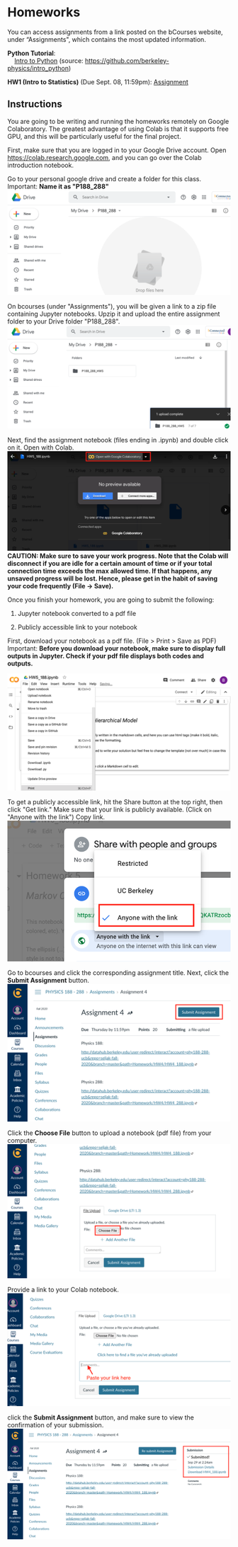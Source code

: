 Homeworks 
=========

You can access assignments from a link posted on the bCourses website, under “Assignments",
which contains the most updated information. 

**Python Tutorial**: 
<br> &nbsp; &nbsp; [Intro to Python](http://datahub.berkeley.edu/user-redirect/interact?account=phy188-288-ucb&repo=seljak-fall-2020&branch=master&path=Homework/PythonTutorial/IntrotoPython.ipynb) (source:  https://github.com/berkeley-physics/intro_python)


**HW1 (Intro to Statistics)** (Due Sept. 08, 11:59pm): [Assignment](https://drive.google.com/file/d/1JKahNkfw-0wpy2FweJl9H9CcQtEwac54/view?usp=sharing)


<!-- - **HW1 (Intro to Statistics)** (Due Sept. 09, 11:59pm): 
 <br> &nbsp; &nbsp; [Physics 188](http://datahub.berkeley.edu/user-redirect/interact?account=phy188-288-ucb&repo=seljak-fall-2020&branch=master&path=Homework/HW1/HW1_188.ipynb)/    [Physics 288](http://datahub.berkeley.edu/user-redirect/interact?account=phy188-288-ucb&repo=seljak-fall-2020&branch=master&path=Homework/HW1/HW1_288.ipynb)/    [Solution](http://datahub.berkeley.edu/user-redirect/interact?account=phy188-288-ucb&repo=seljak-fall-2020&branch=master&path=Homework/HW1/HW1_solution.ipynb
)
 
<!-- - **HW2 (Intro to Data Analysis, Dimensionality Reduction, and Clustering):** (Due Sept. 16, 11:59pm): 
 <br> &nbsp; &nbsp; [Physics 188](http://datahub.berkeley.edu/user-redirect/interact?account=phy188-288-ucb&repo=seljak-fall-2020&branch=master&path=Homework/HW2/HW2_188.ipynb)/    [Physics 288](http://datahub.berkeley.edu/user-redirect/interact?account=phy188-288-ucb&repo=seljak-fall-2020&branch=master&path=Homework/HW2/HW2_288.ipynb)/    [Solution](http://datahub.berkeley.edu/user-redirect/interact?account=phy188-288-ucb&repo=seljak-fall-2020&branch=master&path=Homework/HW2/HW2-solution.ipynb)
 
<!-- - **HW3 (Linear Algebra - Gaussian Elimination, SVD, Polynomial Regression, PCA, KNN, and Data Modeling)** (Due Sept. 23, 11:59pm): 
 <br> &nbsp; &nbsp; [Physics 188](http://datahub.berkeley.edu/user-redirect/interact?account=phy188-288-ucb&repo=seljak-fall-2020&branch=master&path=Homework/HW3/HW3_188.ipynb)/    [Physics 288](http://datahub.berkeley.edu/user-redirect/interact?account=phy188-288-ucb&repo=seljak-fall-2020&branch=master&path=Homework/HW3/HW3_288.ipynb)/    [Solution](http://datahub.berkeley.edu/user-redirect/interact?account=phy188-288-ucb&repo=seljak-fall-2020&branch=master&path=Homework/HW3/HW3-solution.ipynb)
 
<!-- - **HW4 (Fisher Information Matrix & Independent Component Analysis)** (Due Sept. 30, 11:59pm): 
 <br> &nbsp; &nbsp; [Physics 188](http://datahub.berkeley.edu/user-redirect/interact?account=phy188-288-ucb&repo=seljak-fall-2020&branch=master&path=Homework/HW4/HW4_188.ipynb)/    [Physics 288](http://datahub.berkeley.edu/user-redirect/interact?account=phy188-288-ucb&repo=seljak-fall-2020&branch=master&path=Homework/HW4/HW4_288.ipynb)/    [Solution](http://datahub.berkeley.edu/user-redirect/interact?account=phy188-288-ucb&repo=seljak-fall-2020&branch=master&path=Homework/HW4/HW4_solution.ipynb)

<!-- - **Project1-Part1 (Planck analysis - Linear Algebra & Optimization)** (Due Oct. 9, 11:59pm): 
 <br> &nbsp; &nbsp; [Physics 188](http://datahub.berkeley.edu/user-redirect/interact?account=phy188-288-ucb&repo=seljak-fall-2020&branch=master&path=Homework/Project1_part1/Project1_part1_188.ipynb)/    [Physics 288](http://datahub.berkeley.edu/user-redirect/interact?account=phy188-288-ucb&repo=seljak-fall-2020&branch=master&path=Homework/Project1_part1/Project1_part1_288.ipynb)/    [Solution](http://datahub.berkeley.edu/user-redirect/interact?account=phy188-288-ucb&repo=seljak-fall-2020&branch=master&path=Homework/Project1_part1/Project1_p1_solution.ipynb)
 
<!--10/9/2020: Problem 2 in this project is now slightly modified. If you already started working on it, You should take your codes from the old link and re-run them in the new link. 

<!-- - **Project1-Part2 (Planck analysis II + Supernovae Project)** (Due Oct. 16, 11:59pm): 
 <br> &nbsp; &nbsp; [NEW LINK - 188](http://datahub.berkeley.edu/user-redirect/interact?account=phy188-288-ucb&repo=seljak-fall-2020&branch=master&path=Homework/Project1_part2_revised/Project1_p2_188.ipynb)/    [NEW LINK - 288](http://datahub.berkeley.edu/user-redirect/interact?account=phy188-288-ucb&repo=seljak-fall-2020&branch=master&path=Homework/Project1_part2_revised/Project1_p2_288.ipynb)/    [Solution](http://datahub.berkeley.edu/user-redirect/interact?account=phy188-288-ucb&repo=seljak-fall-2020&branch=master&path=Homework/Project1_part2_revised/Project1_p2-solution.ipynb)
 <br> &nbsp; &nbsp; [OLD LINK - 188](http://datahub.berkeley.edu/user-redirect/interact?account=phy188-288-ucb&repo=seljak-fall-2020&branch=master&path=Homework/Project1_part2/Project1_p2_188.ipynb)/    [OLD LINK - 288](http://datahub.berkeley.edu/user-redirect/interact?account=phy188-288-ucb&repo=seljak-fall-2020&branch=master&path=Homework/Project1_part2/Project1_p2_288.ipynb)
 
<!--Links to HW5 and all future assignments will be available only on bcourses (under "Assignments")
 
<!-- - HW1 (due Sept 4, 11:59pm): [Undergraduate_level](http://datahub.berkeley.edu/user-redirect/interact?account=phy151-ucb&repo=seljak-phy151-fall-2018&branch=master&path=Homework/HW1/HW1_U.ipynb)/    [Graduate_level](http://datahub.berkeley.edu/user-redirect/interact?account=phy151-ucb&repo=seljak-phy151-fall-2018&branch=master&path=Homework/HW1/HW1_G.ipynb)
 - HW2 (due Sept 10, 11:59pm): [Undergraduate_level](http://datahub.berkeley.edu/user-redirect/interact?account=phy151-ucb&repo=seljak-phy151-fall-2018&branch=master&path=Homework/HW2/HW2_U.ipynb)/    [Graduate_level](http://datahub.berkeley.edu/user-redirect/interact?account=phy151-ucb&repo=seljak-phy151-fall-2018&branch=master&path=Homework/HW2/HW2_G.ipynb) 
 - HW3 (due Sept 17, 11:59pm): [Undergraduate_level](http://datahub.berkeley.edu/user-redirect/interact?account=phy151-ucb&repo=seljak-phy151-fall-2018&branch=master&path=Homework/HW3/HW3_U.ipynb)/    [Graduate_level](http://datahub.berkeley.edu/user-redirect/interact?account=phy151-ucb&repo=seljak-phy151-fall-2018&branch=master&path=Homework/HW3/HW3_G.ipynb) 
 - HW4 (due Sept 26, 11:59pm): [Undergraduate_level](http://datahub.berkeley.edu/user-redirect/interact?account=phy151-ucb&repo=seljak-phy151-fall-2018&branch=master&path=Homework/HW4/HW4_U.ipynb)/    [Graduate_level](http://datahub.berkeley.edu/user-redirect/interact?account=phy151-ucb&repo=seljak-phy151-fall-2018&branch=master&path=Homework/HW4/HW4_G.ipynb) 
 - Project1-Part1 (due Oct 5, 11:59pm): [Undergraduate_level](http://datahub.berkeley.edu/user-redirect/interact?account=phy151-ucb&repo=seljak-phy151-fall-2018&branch=master&path=Homework/Project1_part1/Project1_p1_U.ipynb)/    [Graduate_level](http://datahub.berkeley.edu/user-redirect/interact?account=phy151-ucb&repo=seljak-phy151-fall-2018&branch=master&path=Homework/Project1_part1/Project1_p1_G.ipynb) 
 - Project1-Part2 (due Oct 12, 11:59pm): [Undergraduate_level](http://datahub.berkeley.edu/user-redirect/interact?account=phy151-ucb&repo=seljak-phy151-fall-2018&branch=master&path=Homework/Project1_part2/Project1_p2_U.ipynb)/    [Graduate_level](http://datahub.berkeley.edu/user-redirect/interact?account=phy151-ucb&repo=seljak-phy151-fall-2018&branch=master&path=Homework/Project1_part2/Project1_p2_G.ipynb) 
 - Project1-Part3 (due Oct 19, 11:59pm): [Undergraduate_level](http://datahub.berkeley.edu/user-redirect/interact?account=phy151-ucb&repo=seljak-phy151-fall-2018&branch=master&path=Homework/Project1_part3/Project1_p3_U.ipynb)/    [Graduate_level](http://datahub.berkeley.edu/user-redirect/interact?account=phy151-ucb&repo=seljak-phy151-fall-2018&branch=master&path=Homework/Project1_part3/Project1_p3_G.ipynb) 
 - HW5 (due Oct 26, 11:59pm): [Undergraduate_level](http://datahub.berkeley.edu/user-redirect/interact?account=phy151-ucb&repo=seljak-phy151-fall-2018&branch=master&path=Homework/HW5/HW5_U.ipynb)/    [Graduate_level](http://datahub.berkeley.edu/user-redirect/interact?account=phy151-ucb&repo=seljak-phy151-fall-2018&branch=master&path=Homework/HW5/HW5_G.ipynb) 
 - HW6 (due Nov 2, 11:59pm): [Undergraduate_level](http://datahub.berkeley.edu/user-redirect/interact?account=phy151-ucb&repo=seljak-phy151-fall-2018&branch=master&path=Homework/HW6/HW6_U.ipynb)/    [Graduate_level](http://datahub.berkeley.edu/user-redirect/interact?account=phy151-ucb&repo=seljak-phy151-fall-2018&branch=master&path=Homework/HW6/HW6_G.ipynb)
 - HW7 (due Nov 9, 11:59pm): [Undergraduate_level](http://datahub.berkeley.edu/user-redirect/interact?account=phy151-ucb&repo=seljak-phy151-fall-2018&branch=master&path=Homework/HW7/HW7_U.ipynb)/    [Graduate_level](http://datahub.berkeley.edu/user-redirect/interact?account=phy151-ucb&repo=seljak-phy151-fall-2018&branch=master&path=Homework/HW7/HW7_G.ipynb) 
 - Project2 (due Nov 26, 11:59pm): [Undergraduate_level](http://datahub.berkeley.edu/user-redirect/interact?account=phy151-ucb&repo=seljak-phy151-fall-2018&branch=master&path=Homework/Project2/Project2_U.ipynb)/    [Graduate_level](http://datahub.berkeley.edu/user-redirect/interact?account=phy151-ucb&repo=seljak-phy151-fall-2018&branch=master&path=Homework/Project2/Project2_G.ipynb) 
 - HW8 (due Dec 3, 11:59pm): [Undergraduate_level](http://datahub.berkeley.edu/user-redirect/interact?account=phy151-ucb&repo=seljak-phy151-fall-2018&branch=master&path=Homework/HW8/HW8_U.ipynb)/    [Graduate_level](http://datahub.berkeley.edu/user-redirect/interact?account=phy151-ucb&repo=seljak-phy151-fall-2018&branch=master&path=Homework/HW8/HW8_G.ipynb) 
 - Project3 (due Dec 14, 11:59pm): [Undergraduate_level](http://datahub.berkeley.edu/user-redirect/interact?account=phy151-ucb&repo=seljak-phy151-fall-2018&branch=master&path=Homework/Project3/Project3_U.ipynb)/    [Graduate_level](http://datahub.berkeley.edu/user-redirect/interact?account=phy151-ucb&repo=seljak-phy151-fall-2018&branch=master&path=Homework/Project3/Project3_G.ipynb) >
 
 
<!-- - [HW1 (due Sept 5)](http://datahub.berkeley.edu/user-redirect/interact?account=bccp&repo=seljak-phy151-fall-2017&branch=master&path=Homework/HW1/HW1.ipynb)/  [Solution](http://datahub.berkeley.edu/user-redirect/interact?account=bccp&repo=seljak-phy151-fall-2017&branch=master&path=Homework/HW1/HW1-solution.ipynb)
 - [HW2 (due Sept 11)](http://datahub.berkeley.edu/user-redirect/interact?account=bccp&repo=seljak-phy151-fall-2017&branch=master&path=Homework/HW2/HW2.ipynb)/  [Solution](http://datahub.berkeley.edu/user-redirect/interact?account=bccp&repo=seljak-phy151-fall-2017&branch=master&path=Homework/HW2/HW2-solution.ipynb)
 - [HW3 (due Sept 18)](http://datahub.berkeley.edu/user-redirect/interact?account=bccp&repo=seljak-phy151-fall-2017&branch=master&path=Homework/HW3/HW3.ipynb)/  [Solution](http://datahub.berkeley.edu/user-redirect/interact?account=bccp&repo=seljak-phy151-fall-2017&branch=master&path=Homework/HW3/HW3-solution.ipynb)
 - [HW4 (due Sept 25)](http://datahub.berkeley.edu/user-redirect/interact?account=bccp&repo=seljak-phy151-fall-2017&branch=master&path=Homework/HW4/HW4.ipynb)/  [Solution](http://datahub.berkeley.edu/user-redirect/interact?account=bccp&repo=seljak-phy151-fall-2017&branch=master&path=Homework/HW4/HW4-solution.ipynb)
 - [HW5 (due Oct 2)](http://datahub.berkeley.edu/user-redirect/interact?account=bccp&repo=seljak-phy151-fall-2017&branch=master&path=Homework/HW5/HW5.ipynb)/  [Solution](http://datahub.berkeley.edu/user-redirect/interact?account=bccp&repo=seljak-phy151-fall-2017&branch=master&path=Homework/HW5/HW5-solution.ipynb)
 - [Project1 (due Oct 20)](http://datahub.berkeley.edu/user-redirect/interact?account=bccp&repo=seljak-phy151-fall-2017&branch=master&path=Homework/Project1/Project1.ipynb)/  [Solution](http://datahub.berkeley.edu/user-redirect/interact?account=bccp&repo=seljak-phy151-fall-2017&branch=master&path=Homework/Project1/Project1-solution.ipynb)
 - [HW6 (due Nov 1)](http://datahub.berkeley.edu/user-redirect/interact?account=bccp&repo=seljak-phy151-fall-2017&branch=master&path=Homework/HW6/HW6.ipynb)/  [Solution](http://datahub.berkeley.edu/user-redirect/interact?account=bccp&repo=seljak-phy151-fall-2017&branch=master&path=Homework/HW6/HW6-solution.ipynb)
 - [HW7 (due Nov 8)](http://datahub.berkeley.edu/user-redirect/interact?account=bccp&repo=seljak-phy151-fall-2017&branch=master&path=Homework/HW7/HW7.ipynb)/  [Solution](http://datahub.berkeley.edu/user-redirect/interact?account=bccp&repo=seljak-phy151-fall-2017&branch=master&path=Homework/HW7/HW7-solution.ipynb)
 - [HW8 (due Nov 15)](http://datahub.berkeley.edu/user-redirect/interact?account=bccp&repo=seljak-phy151-fall-2017&branch=master&path=Homework/HW8/HW8.ipynb)/  [Solution](http://datahub.berkeley.edu/user-redirect/interact?account=bccp&repo=seljak-phy151-fall-2017&branch=master&path=Homework/HW8/HW8-solution.ipynb)
 - [Project2 (due Nov 29)](http://datahub.berkeley.edu/user-redirect/interact?account=bccp&repo=seljak-phy151-fall-2017&branch=master&path=Homework/Project2/Project2.ipynb)/  [Solution](http://datahub.berkeley.edu/user-redirect/interact?account=bccp&repo=seljak-phy151-fall-2017&branch=master&path=Homework/Project2/Project2-solution.ipynb)
 - [Project3 (due Dec 13)](http://datahub.berkeley.edu/user-redirect/interact?account=bccp&repo=seljak-phy151-fall-2017&branch=master&path=Homework/Project3/Project3.ipynb) -->
<!-- - ``TO BE POSTED`` -->
<!-- - [HW2 ??? ??, 2017](http://datahub.berkeley.edu/user-redirect/interact?account=bccp&repo=seljak-phy151-fall-2017&branch=master&path=Homework/HW2/HW2.ipynb) -->
<!-- - [HW3 ??? ??, 2017](http://datahub.berkeley.edu/user-redirect/interact?account=bccp&repo=seljak-phy151-fall-2017&branch=master&path=Homework/HW3/HW3.ipynb) -->
<!-- - [HW4 ??? ??, 2017](http://datahub.berkeley.edu/user-redirect/interact?account=bccp&repo=seljak-phy151-fall-2017&branch=master&path=Homework/HW4/HW4.ipynb) -->

Instructions
------------

You are going to be writing and running the homeworks remotely on Google Colaboratory.
The greatest advantage of using Colab is that it supports free GPU, and this will be particularly useful for the final project.

First, make sure that you are logged in to your Google Drive account. 
Open https://colab.research.google.com, and you can go over the Colab introduction notebook. 

Go to your personal google drive and create a folder for this class. Important: **Name it as "P188_288"**
![ex1](img/colab1.png "Example1")

On bcourses (under "Assignments"), you will be given a link to a zip file containing Jupyter notebooks. Upzip it and upload the entire assignment folder to your Drive folder "P188_288". 
![ex1](img/colab2.png "Example2")

Next, find the assignment notebook (files ending in .ipynb) and double click on it. Open with Colab. 
![ex1](img/colab3.png "Example3")
**CAUTION: Make sure to save your work progress. Note that the Colab will disconnect if you are idle for a certain amount of time or if your total connection time exceeds the max allowed time. If that happens, any unsaved progress will be lost. Hence, please get in the habit of saving your code frequently (File -> Save).** 

Once you finish your homework, you are going to submit the following:

1. Jupyter notebook converted to a pdf file

2. Publicly accessible link to your notebook

First, download your notebook as a pdf file. (File > Print > Save as PDF) 
Important: **Before you download your notebook, make sure to display full outputs in Jupyter. Check if your pdf file displays both codes and outputs.**

![ex1](img/colab5.png "Example5")

To get a publicly accessible link, hit the Share button at the top right, then click "Get link." Make sure that your link is publicly available. (Click on "Anyone with the link") Copy link. 
![ex1](img/colab6.png "Example6")

Go to bcourses and click the corresponding assignment title. Next, click the **Submit Assignment** button.
![ex1](img/submission_ex1.png "Example1")

Click the **Choose File** button to upload a notebook (pdf file) from your computer. 
![ex2](img/submission_ex2.png "Example2")

Provide a link to your Colab notebook. 
![ex2](img/colab7.png "Example7")

click the **Submit Assignment** button, and make sure to view the confirmation of your submission.
![ex3](img/submission_ex3.png "Example3")

   
   
